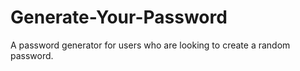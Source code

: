 # Generate-Your-Password
A password generator for users who are looking to create a random password. 
